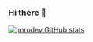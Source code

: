 ### Hi there 👋
[![jmrodev GitHub stats](https://github-readme-stats.vercel.app/api?username=jmrodev)](https://github.com/jmrodev/github-readme-stats)
```js

```
<!--
**jmrodev/jmrodev** is a ✨ _special_ ✨ repository because its `README.md` (this file) appears on your GitHub profile.

Here are some ideas to get you started:

- 🔭 I’m currently working on ...
- 🌱 I’m currently learning ...
- 👯 I’m looking to collaborate on ...
- 🤔 I’m looking for help with ...
- 💬 Ask me about ...
- 📫 How to reach me: ...
- 😄 Pronouns: ...
- ⚡ Fun fact: ...
-->
